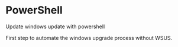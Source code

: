 # PowerShell
Update windows update with powershell

First step to automate the windows upgrade process without WSUS.
